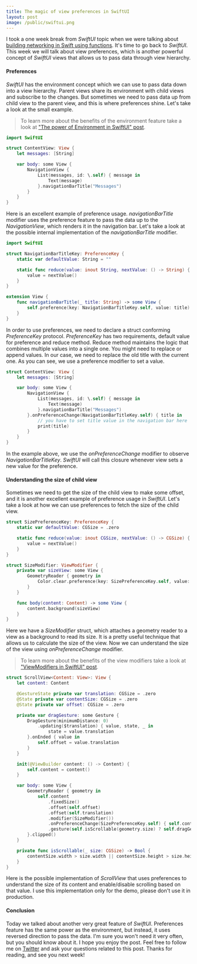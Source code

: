 ```yaml
---
title: The magic of view preferences in SwiftUI
layout: post
image: /public/swiftui.png
---
```


I took a one week break from *SwiftUI* topic when we were talking about [building networking in Swift using functions](/2020/01/08/building-networking-layer-using-functions/). It's time to go back to *SwiftUI*. This week we will talk about view preferences, which is another powerful concept of *SwiftUI* views that allows us to pass data through view hierarchy.

#### Preferences
*SwiftUI* has the environment concept which we can use to pass data down into a view hierarchy. Parent views share its environment with child views and subscribe to the changes. But sometimes we need to pass data up from child view to the parent view, and this is where preferences shine. Let's take a look at the small example.

> To learn more about the benefits of the environment feature take a look at ["The power of Environment in SwiftUI" post](/2019/08/21/the-power-of-environment-in-swiftui/).

```swift
import SwiftUI

struct ContentView: View {
    let messages: [String]

    var body: some View {
        NavigationView {
            List(messages, id: \.self) { message in
                Text(message)
            }.navigationBarTitle("Messages")
        }
    }
}
```

Here is an excellent example of preference usage. *navigationBarTitle* modifier uses the preference feature to pass the data up to the *NavigationView*, which renders it in the navigation bar. Let's take a look at the possible internal implementation of the *navigationBarTitle* modifier.

```swift
import SwiftUI

struct NavigationBarTitleKey: PreferenceKey {
    static var defaultValue: String = ""

    static func reduce(value: inout String, nextValue: () -> String) {
        value = nextValue()
    }
}

extension View {
    func navigationBarTitle(_ title: String) -> some View {
        self.preference(key: NavigationBarTitleKey.self, value: title)
    }
}
```

In order to use preferences, we need to declare a struct conforming *PreferenceKey* protocol. *PreferenceKey* has two requirements, default value for preference and reduce method. Reduce method maintains the logic that combines multiple values into a single one. You might need to replace or append values. In our case, we need to replace the old title with the current one. As you can see, we use a preference modifier to set a value.

```swift
struct ContentView: View {
    let messages: [String]

    var body: some View {
        NavigationView {
            List(messages, id: \.self) { message in
                Text(message)
            }.navigationBarTitle("Messages")
        }.onPreferenceChange(NavigationBarTitleKey.self) { title in
            // you have to set title value in the navigation bar here
            print(title)
        }
    }
}
```

In the example above, we use the *onPreferenceChange* modifier to observe *NavigationBarTitleKey*. *SwiftUI* will call this closure whenever view sets a new value for the preference.

#### Understanding the size of child view
Sometimes we need to get the size of the child view to make some offset, and it is another excellent example of preference usage in *SwiftUI*. Let's take a look at how we can use preferences to fetch the size of the child view.

```swift
struct SizePreferenceKey: PreferenceKey {
    static var defaultValue: CGSize = .zero

    static func reduce(value: inout CGSize, nextValue: () -> CGSize) {
        value = nextValue()
    }
}

struct SizeModifier: ViewModifier {
    private var sizeView: some View {
        GeometryReader { geometry in
            Color.clear.preference(key: SizePreferenceKey.self, value: geometry.size)
        }
    }

    func body(content: Content) -> some View {
        content.background(sizeView)
    }
}
```

Here we have a *SizeModifier* struct, which attaches a geometry reader to a view as a background to read its size. It is a pretty useful technique that allows us to calculate the size of the view. Now we can understand the size of the view using *onPreferenceChange* modifier.

> To learn more about the benefits of the view modifiers take a look at ["ViewModifiers in SwiftUI" post](/2019/08/07/viewmodifiers-in-swiftui/).

```swift
struct ScrollView<Content: View>: View {
    let content: Content

    @GestureState private var translation: CGSize = .zero
    @State private var contentSize: CGSize = .zero
    @State private var offset: CGSize = .zero

    private var dragGesture: some Gesture {
        DragGesture(minimumDistance: 0)
            .updating($translation) { value, state, _ in
                state = value.translation
        }.onEnded { value in
            self.offset = value.translation
        }
    }

    init(@ViewBuilder content: () -> Content) {
        self.content = content()
    }

    var body: some View {
        GeometryReader { geometry in
            self.content
                .fixedSize()
                .offset(self.offset)
                .offset(self.translation)
                .modifier(SizeModifier())
                .onPreferenceChange(SizePreferenceKey.self) { self.contentSize = $0 }
                .gesture(self.isScrollable(geometry.size) ? self.dragGesture : nil)
        }.clipped()
    }

    private func isScrollable(_ size: CGSize) -> Bool {
        contentSize.width > size.width || contentSize.height > size.height
    }
}
```

Here is the possible implementation of *ScrollView* that uses preferences to understand the size of its content and enable/disable scrolling based on that value. I use this implementation only for the demo, please don't use it in production.

#### Conclusion
Today we talked about another very great feature of *SwiftUI*. Preferences feature has the same power as the environment, but instead, it uses reversed direction to pass the data. I'm sure you won't need it very often, but you should know about it. I hope you enjoy the post. Feel free to follow me on [Twitter](https://twitter.com/mecid) and ask your questions related to this post. Thanks for reading, and see you next week!